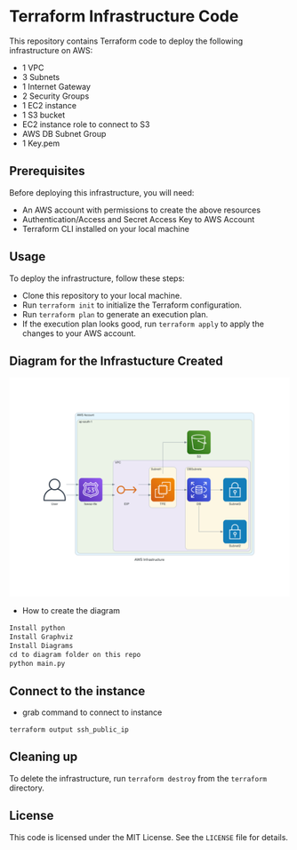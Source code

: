 # Terraform Infrastructure Code

This repository contains Terraform code to deploy the following infrastructure on AWS:

- 1 VPC
- 3 Subnets
- 1 Internet Gateway
- 2 Security Groups
- 1 EC2 instance
- 1 S3 bucket
- EC2 instance role to connect to S3
- AWS DB Subnet Group
- 1 Key.pem

## Prerequisites

Before deploying this infrastructure, you will need:

- An AWS account with permissions to create the above resources
- Authentication/Access and Secret Access Key to AWS Account
- Terraform CLI installed on your local machine

## Usage

To deploy the infrastructure, follow these steps:

- Clone this repository to your local machine.
- Run `terraform init` to initialize the Terraform configuration.
- Run `terraform plan` to generate an execution plan.
- If the execution plan looks good, run `terraform apply` to apply the changes to your AWS account.

## Diagram for the Infrastucture Created
![Screenshot](aws_infrastructure.png)

- How to create the diagram

```
Install python
Install Graphviz
Install Diagrams
cd to diagram folder on this repo
python main.py
```

## Connect to the instance

- grab command to connect to instance

```
terraform output ssh_public_ip
```

## Cleaning up
To delete the infrastructure, run `terraform destroy` from the `terraform` directory.

## License
This code is licensed under the MIT License. See the `LICENSE` file for details.
